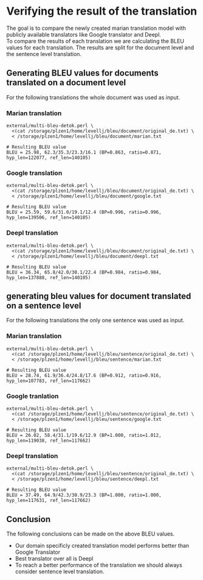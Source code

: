 # Verifying the result of the translation 
The goal is to compare the newly created marian translation model with publicly available translators like Google translator and Deepl.  
To compare the results of each translation we are calculating the BLEU values for each translation.  The results are split for the document level and the sentence level translation.  

## Generating BLEU values for documents translated on a document level  
For the following translations the whole document was used as input.  

### Marian translation
```
external/multi-bleu-detok.perl \
  <(cat /storage/plzen1/home/levellj/bleu/document/original_de.txt) \
  < /storage/plzen1/home/levellj/bleu/document/marian.txt

# Resulting BLEU value  
BLEU = 25.98, 62.3/35.3/23.3/16.1 (BP=0.863, ratio=0.871, hyp_len=122077, ref_len=140105)
```

### Google translation
```
external/multi-bleu-detok.perl \
  <(cat /storage/plzen1/home/levellj/bleu/document/original_de.txt) \
  < /storage/plzen1/home/levellj/bleu/document/google.txt
  
# Resulting BLEU value
BLEU = 25.59, 59.6/31.0/19.1/12.4 (BP=0.996, ratio=0.996, hyp_len=139506, ref_len=140105)
```

### Deepl translation
```
external/multi-bleu-detok.perl \
  <(cat /storage/plzen1/home/levellj/bleu/document/original_de.txt) \
  < /storage/plzen1/home/levellj/bleu/document/deepl.txt
  
# Resulting BLEU value
BLEU = 36.34, 65.8/42.0/30.1/22.4 (BP=0.984, ratio=0.984, hyp_len=137888, ref_len=140105)
```

## generating bleu values for document translated on a sentence level
For the following translations the only one sentence was used as input.  

### Marian translation
```
external/multi-bleu-detok.perl \
  <(cat /storage/plzen1/home/levellj/bleu/sentence/original_de.txt) \
  < /storage/plzen1/home/levellj/bleu/sentence/marian.txt

# Resulting BLEU value  
BLEU = 28.74, 61.9/36.4/24.8/17.6 (BP=0.912, ratio=0.916, hyp_len=107783, ref_len=117662)
```

### Google tranlation
```
external/multi-bleu-detok.perl \
  <(cat /storage/plzen1/home/levellj/bleu/sentence/original_de.txt) \
  < /storage/plzen1/home/levellj/bleu/sentence/google.txt
  
# Resulting BLEU value
BLEU = 26.02, 58.4/31.1/19.6/12.9 (BP=1.000, ratio=1.012, hyp_len=119038, ref_len=117662)
```

### Deepl translation
```
external/multi-bleu-detok.perl \
  <(cat /storage/plzen1/home/levellj/bleu/sentence/original_de.txt) \
  < /storage/plzen1/home/levellj/bleu/sentence/deepl.txt
  
# Resulting BLEU value
BLEU = 37.49, 64.9/42.3/30.9/23.3 (BP=1.000, ratio=1.000, hyp_len=117631, ref_len=117662)
```

## Conclusion 
The following conclusions can be made on the above BLEU values. 
* Our domain specificly created translation model performs better than Google Translator 
* Best translator over all is Deepl
* To reach a better performance of the translation we should always consider sentence level translation. 